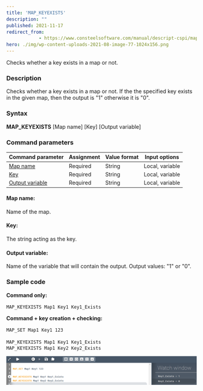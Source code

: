 ```yaml
---
title: 'MAP_KEYEXISTS'
description: ""
published: 2021-11-17
redirect_from: 
            - https://www.consteelsoftware.com/manual/descript-cspi/map_keyexists/
hero: ./img/wp-content-uploads-2021-08-image-77-1024x156.png
---
```


Checks whether a key exists in a map or not.

### Description

Checks whether a key exists in a map or not. If the the specified key exists in the given map, then the output is "1" otherwise it is "0".

### Syntax

**MAP_KEYEXISTS** [Map name] \[Key] [Output variable]

### Command parameters

| **Command parameter**               | **Assignment** | **Value format** | **Input options** |
| ----------------------------------- | -------------- | ---------------- | ----------------- |
| [Map name](#map-name)               | Required       | String           | Local, variable   |
| [Key](#key)                         | Required       | String           | Local, variable   |
| [Output variable](#output-variable) | Required       | String           | Local, variable   |

#### Map name:
Name of the map.

#### Key:
The string acting as the key.

#### Output variable:
Name of the variable that will contain the output. Output values: "1" or "0".

### Sample code

**Command only:**

```
MAP_KEYEXISTS Map1 Key1 Key1_Exists
```

**Command + key creation + checking:**

```
MAP_SET Map1 Key1 123

MAP_KEYEXISTS Map1 Key1 Key1_Exists
MAP_KEYEXISTS Map1 Key2 Key2_Exists
```
![](./img/wp-content-uploads-2021-08-image-77-1024x156.png)
